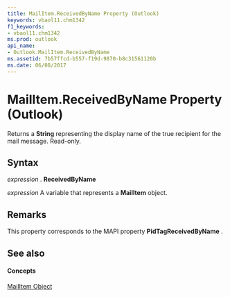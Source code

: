 ```yaml
---
title: MailItem.ReceivedByName Property (Outlook)
keywords: vbaol11.chm1342
f1_keywords:
- vbaol11.chm1342
ms.prod: outlook
api_name:
- Outlook.MailItem.ReceivedByName
ms.assetid: 7b57ffcd-b557-f19d-9870-b8c31561120b
ms.date: 06/08/2017
---
```



# MailItem.ReceivedByName Property (Outlook)

Returns a  **String** representing the display name of the true recipient for the mail message. Read-only.


## Syntax

 _expression_ . **ReceivedByName**

 _expression_ A variable that represents a **MailItem** object.


## Remarks

This property corresponds to the MAPI property  **PidTagReceivedByName** .


## See also


#### Concepts


[MailItem Object](mailitem-object-outlook.md)

